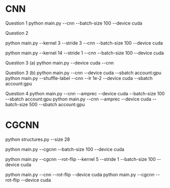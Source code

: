 # CNN

Question 1
python main.py --cnn --batch-size 100 --device cuda

Question 2


python main.py --kernel 3 --stride 3 --cnn --batch-size 100 --device cuda

python main.py --kernel 14 --stride 1 --cnn --batch-size 100 --device cuda

Question 3 (a)
python main.py --device cuda --cnn

Question 3 (b)
python main.py --cnn --device cuda --sbatch account:gpu
python main.py --shuffle-label --cnn --lr 1e-2 --device cuda --sbatch account:gpu

Question 4
python main.py --cnn --amprec --device cuda --batch-size 100 --sbatch account:gpu
python main.py --cnn --amprec --device cuda --batch-size 500 --sbatch account:gpu

# CGCNN

python structures.py --size 28

python main.py --cgcnn --batch-size 100 --device cuda

python main.py --cgcnn --rot-flip --kernel 5 --stride 1 --batch-size 100 --device cuda 


python main.py --cnn --rot-flip --device cuda
python main.py --cgcnn --rot-flip --device cuda
